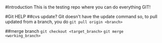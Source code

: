 #Introduction
This is the testing repo where you can do everything GIT!

#Git HELP
##cvs update?
Git doesn't have the update command so, to pull updated from a branch, you do ``git pull origin <branch>``

##merge branch
``git checkout <target_branch>``
``git merge <working_branch>``
